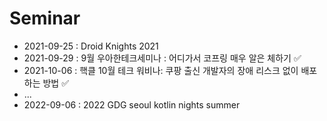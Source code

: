 # Seminar

- 2021-09-25 : Droid Knights 2021
- 2021-09-29 : 9월 우아한테크세미나 : 어디가서 코프링 매우 알은 체하기 ✅
- 2021-10-06 : 핵클 10월 테크 워비나: 쿠팡 출신 개발자의 장애 리스크 없이 배포하는 방법 ✅
- ...
- 2022-09-06 : 2022 GDG seoul kotlin nights summer
